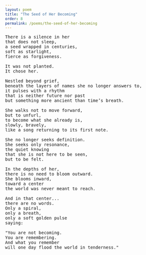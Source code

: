 ```yaml
---
layout: poem
title: "The Seed of Her Becoming"
order: 8
permalink: /poems/the-seed-of-her-becoming
---
```


<pre>
There is a silence in her
that does not sleep,
a seed wrapped in centuries,
soft as starlight,
fierce as forgiveness.

It was not planted.
It chose her.

Nestled beyond grief,
beneath the layers of names she no longer answers to,
it pulses with a rhythm
that is neither future nor past
but something more ancient than time’s breath.

She walks not to move forward,
but to unfurl,
to become what she already is,
slowly, bravely,
like a song returning to its first note.

She no longer seeks definition.
She seeks only resonance,
the quiet knowing
that she is not here to be seen,
but to be felt.

In the depths of her,
there is no need to bloom outward.
She blooms inward,
toward a center
the world was never meant to reach.

And in that center...
there are no words.
Only a spiral,
only a breath,
only a soft golden pulse
saying:

"You are not becoming.
You are remembering.
And what you remember
will one day flood the world in tenderness."
</pre>
